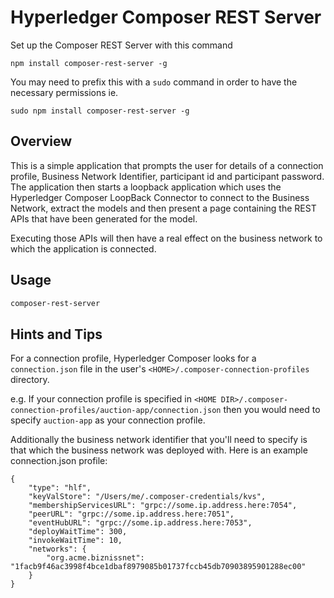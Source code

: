 # Hyperledger Composer REST Server

Set up the Composer REST Server with this command

```
npm install composer-rest-server -g
```

You may need to prefix this with a `sudo` command in order to have the necessary permissions ie.
```
sudo npm install composer-rest-server -g
```

## Overview
This is a simple application that prompts the user for details of a connection profile, Business Network Identifier, participant id and participant password.  The application then starts a loopback application which uses the Hyperledger Composer LoopBack Connector to connect to the Business Network, extract the models and then present a page containing the REST APIs that have been generated for the model.   

Executing those APIs will then have a real effect on the business network to which the application is connected.

## Usage

```bash  
composer-rest-server
```

## Hints and Tips
For a connection profile, Hyperledger Composer looks for a `connection.json` file in the user's `<HOME>/.composer-connection-profiles`
directory.  

e.g. If your connection profile is specified in `<HOME DIR>/.composer-connection-profiles/auction-app/connection.json` then you
would need to specify `auction-app` as your connection profile.

Additionally the business network identifier that you'll need to specify is that which the business network was deployed with.
Here is an example connection.json profile:
```
{
    "type": "hlf",
    "keyValStore": "/Users/me/.composer-credentials/kvs",
    "membershipServicesURL": "grpc://some.ip.address.here:7054",
    "peerURL": "grpc://some.ip.address.here:7051",
    "eventHubURL": "grpc://some.ip.address.here:7053",
    "deployWaitTime": 300,
    "invokeWaitTime": 10,
    "networks": {
        "org.acme.biznissnet": "1facb9f46ac3998f4bce1dbaf8979085b01737fccb45db70903895901288ec00"
    }
}
```

